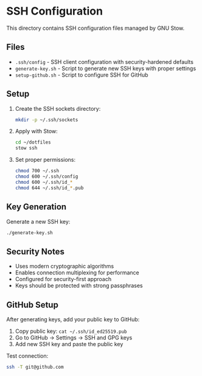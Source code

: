 # SSH Configuration

This directory contains SSH configuration files managed by GNU Stow.

## Files

- `.ssh/config` - SSH client configuration with security-hardened defaults
- `generate-key.sh` - Script to generate new SSH keys with proper settings
- `setup-github.sh` - Script to configure SSH for GitHub

## Setup

1. Create the SSH sockets directory:
   ```bash
   mkdir -p ~/.ssh/sockets
   ```

2. Apply with Stow:
   ```bash
   cd ~/dotfiles
   stow ssh
   ```

3. Set proper permissions:
   ```bash
   chmod 700 ~/.ssh
   chmod 600 ~/.ssh/config
   chmod 600 ~/.ssh/id_*
   chmod 644 ~/.ssh/id_*.pub
   ```

## Key Generation

Generate a new SSH key:
```bash
./generate-key.sh
```

## Security Notes

- Uses modern cryptographic algorithms
- Enables connection multiplexing for performance
- Configured for security-first approach
- Keys should be protected with strong passphrases

## GitHub Setup

After generating keys, add your public key to GitHub:
1. Copy public key: `cat ~/.ssh/id_ed25519.pub`
2. Go to GitHub → Settings → SSH and GPG keys
3. Add new SSH key and paste the public key

Test connection:
```bash
ssh -T git@github.com
```